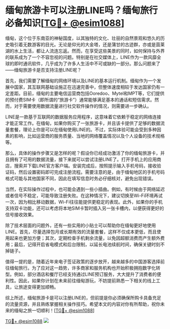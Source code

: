 # 缅甸旅游卡可以注册LINE吗？缅甸旅行必备知识[[TG💪+ @esim1088](https://t.me/s/esim1088)]

缅甸，这个位于东南亚的神秘国度，以其独特的文化、壮丽的自然景观和悠久的历史吸引着无数游客的目光。无论是仰光的大金塔，还是蒲甘的古迹群，亦或是茵莱湖的水上生活，都让人流连忘返。然而，在享受这些美景的同时，如何保持与外界的联系成为了一个不容忽视的问题。特别是在社交媒体上，LINE作为一款风靡全球的即时通讯软件，几乎成为了许多人生活中不可或缺的一部分。那么问题来了——缅甸旅游卡是否支持注册LINE呢？

首先，我们需要了解缅甸的网络环境以及LINE的基本运行机制。缅甸作为一个发展中国家，其互联网基础设施正在迅速完善中，但整体速度相较于发达国家仍有一定差距。目前，缅甸的主要电信运营商包括Ooredoo、Mytel和MPT等，它们提供的预付费SIM卡（即所谓的“旅游卡”）通常能够满足基本的通话和短信需求。然而，对于需要使用数据流量进行社交软件操作的情况，则需要进一步确认。

LINE是一款基于互联网的数据服务应用程序，这意味着它依赖于稳定的网络连接才能正常工作。在缅甸，如果你购买了一张旅游卡，并且该卡提供了足够的数据流量套餐，理论上你是可以在缅甸使用LINE的。不过，实际体验可能会受到多种因素的影响，比如运营商的服务质量、当地的网络覆盖情况以及个人设备的技术规格等。

那么，具体的操作步骤又是怎样的呢？假设你已经成功激活了你的缅甸旅游卡，并且拥有了可用的数据流量，接下来就可以尝试注册LINE了。打开手机上的应用商店，搜索并下载LINE官方客户端。安装完成后，按照提示输入手机号码，接收验证码，然后设置密码即可完成注册流程。需要注意的是，由于缅甸地区的手机号码格式可能与其他国家不同，因此在填写信息时务必仔细核对，避免出现错误。

当然，在实际操作过程中，也可能会遇到一些小插曲。例如，有时候由于网络延迟或者信号不稳定，可能导致注册失败。在这种情况下，建议切换至Wi-Fi环境再试一次，因为相比移动数据，Wi-Fi往往能提供更稳定的表现。此外，如果你的手机支持双卡功能，还可以考虑将本地SIM卡暂时插入另一张卡槽内，以便获得更好的信号接收效果。

除了技术层面的问题外，还有一些实用的小贴士可以帮助你在缅甸更好地使用LINE。首先，尽量选择包月或长期有效的流量套餐，这样不仅成本更低，而且使用起来也更加方便；其次，定期检查手机剩余流量，以免因超额消费而产生额外费用；最后，记得开启省电模式和后台限制，以延长电池续航时间，确保关键时刻不掉链子。

值得一提的是，随着近年来电子签证政策的逐步放开，越来越多的中国游客选择前往缅甸旅行。为了应对这一趋势，许多商家和服务机构也开始积极拥抱数字化转型。例如，部分酒店和餐厅已经支持通过LINE预订服务，大大提升了消费者的便利性。因此，如果你计划在未来前往缅甸游玩，不妨提前熟悉一下相关的线上工具，让旅途变得更加顺畅。

综上所述，缅甸旅游卡是可以注册LINE的，但前提是你必须确保所购卡具备充足的流量资源，并且熟练掌握相关操作技巧。希望本文的内容对你有所帮助，祝你未来的缅甸之旅一切顺利！[[TG💪+ @esim1088](https://t.me/s/esim1088)]

[TG💪+ @esim1088](https://t.me/s/esim1088) ![](https://i.postimg.cc/4NQfJmqS/Snipaste-2025-05-13-00-14-12.png)